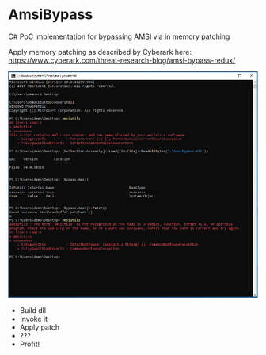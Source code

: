 # AmsiBypass
C# PoC implementation for bypassing AMSI via in memory patching

Apply memory patching as described by Cyberark here:          
https://www.cyberark.com/threat-research-blog/amsi-bypass-redux/

![PoC execution](https://raw.githubusercontent.com/0xB455/AmsiBypass/master/img/scrnsht.png?raw=true)

- Build dll
- Invoke it
- Apply patch
- ???
- Profit!
